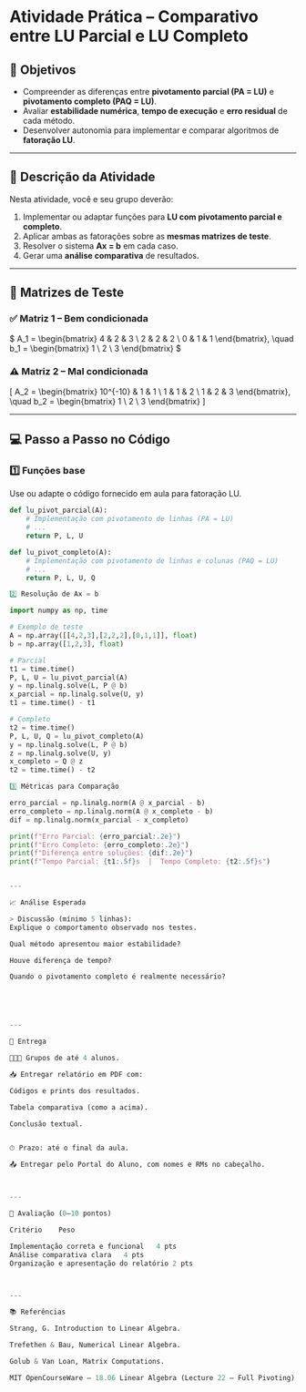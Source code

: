 # Atividade Prática – Comparativo entre LU Parcial e LU Completo

## 🎯 Objetivos
- Compreender as diferenças entre **pivotamento parcial (PA = LU)** e **pivotamento completo (PAQ = LU)**.  
- Avaliar **estabilidade numérica**, **tempo de execução** e **erro residual** de cada método.  
- Desenvolver autonomia para implementar e comparar algoritmos de **fatoração LU**.

---

## 📘 Descrição da Atividade

Nesta atividade, você e seu grupo deverão:

1. Implementar ou adaptar funções para **LU com pivotamento parcial e completo**.  
2. Aplicar ambas as fatorações sobre as **mesmas matrizes de teste**.  
3. Resolver o sistema **Ax = b** em cada caso.  
4. Gerar uma **análise comparativa** de resultados.

---

## 🧮 Matrizes de Teste

### ✅ Matriz 1 – Bem condicionada
\$
A_1 =
\begin{bmatrix}
4 & 2 & 3 \\
2 & 2 & 2 \\
0 & 1 & 1
\end{bmatrix}, \quad
b_1 =
\begin{bmatrix}
1 \\ 2 \\ 3
\end{bmatrix}
\$

### ⚠️ Matriz 2 – Mal condicionada
\[
A_2 =
\begin{bmatrix}
10^{-10} & 1 & 1 \\
1 & 1 & 2 \\
1 & 2 & 3
\end{bmatrix}, \quad
b_2 =
\begin{bmatrix}
1 \\ 2 \\ 3
\end{bmatrix}
\]

---

## 💻 Passo a Passo no Código

### 1️⃣ Funções base
Use ou adapte o código fornecido em aula para fatoração LU.

```python
def lu_pivot_parcial(A):
    # Implementação com pivotamento de linhas (PA = LU)
    # ...
    return P, L, U

def lu_pivot_completo(A):
    # Implementação com pivotamento de linhas e colunas (PAQ = LU)
    # ...
    return P, L, U, Q

2️⃣ Resolução de Ax = b

import numpy as np, time

# Exemplo de teste
A = np.array([[4,2,3],[2,2,2],[0,1,1]], float)
b = np.array([1,2,3], float)

# Parcial
t1 = time.time()
P, L, U = lu_pivot_parcial(A)
y = np.linalg.solve(L, P @ b)
x_parcial = np.linalg.solve(U, y)
t1 = time.time() - t1

# Completo
t2 = time.time()
P, L, U, Q = lu_pivot_completo(A)
y = np.linalg.solve(L, P @ b)
z = np.linalg.solve(U, y)
x_completo = Q @ z
t2 = time.time() - t2

3️⃣ Métricas para Comparação

erro_parcial = np.linalg.norm(A @ x_parcial - b)
erro_completo = np.linalg.norm(A @ x_completo - b)
dif = np.linalg.norm(x_parcial - x_completo)

print(f"Erro Parcial: {erro_parcial:.2e}")
print(f"Erro Completo: {erro_completo:.2e}")
print(f"Diferença entre soluções: {dif:.2e}")
print(f"Tempo Parcial: {t1:.5f}s  |  Tempo Completo: {t2:.5f}s")


---

📈 Análise Esperada

> Discussão (mínimo 5 linhas):
Explique o comportamento observado nos testes.

Qual método apresentou maior estabilidade?

Houve diferença de tempo?

Quando o pivotamento completo é realmente necessário?





---

🧾 Entrega

🧑‍🤝‍🧑 Grupos de até 4 alunos.

📥 Entregar relatório em PDF com:

Códigos e prints dos resultados.

Tabela comparativa (como a acima).

Conclusão textual.


⏱ Prazo: até o final da aula.

📤 Entregar pelo Portal do Aluno, com nomes e RMs no cabeçalho.



---

🧮 Avaliação (0–10 pontos)

Critério	Peso

Implementação correta e funcional	4 pts
Análise comparativa clara	4 pts
Organização e apresentação do relatório	2 pts



---

📚 Referências

Strang, G. Introduction to Linear Algebra.

Trefethen & Bau, Numerical Linear Algebra.

Golub & Van Loan, Matrix Computations.

MIT OpenCourseWare – 18.06 Linear Algebra (Lecture 22 – Full Pivoting).
